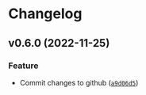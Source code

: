 # Changelog

<!--next-version-placeholder-->

## v0.6.0 (2022-11-25)
### Feature
* Commit changes to github ([`a9d06d5`](https://github.com/rob-luke/conversations/commit/a9d06d5747ce36074831cb779af199f5f1ba366d))
